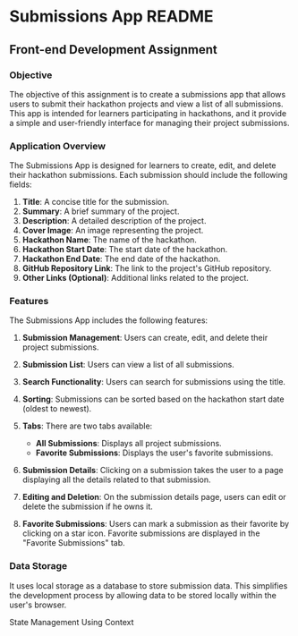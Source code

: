 # Submissions App README

## Front-end Development Assignment

### Objective

The objective of this assignment is to create a submissions app that allows users to submit their hackathon projects and view a list of all submissions. This app is intended for learners participating in hackathons, and it provide a simple and user-friendly interface for managing their project submissions.

### Application Overview

The Submissions App is designed for learners to create, edit, and delete their hackathon submissions. Each submission should include the following fields:

1. **Title**: A concise title for the submission.
2. **Summary**: A brief summary of the project.
3. **Description**: A detailed description of the project.
4. **Cover Image**: An image representing the project.
5. **Hackathon Name**: The name of the hackathon.
6. **Hackathon Start Date**: The start date of the hackathon.
7. **Hackathon End Date**: The end date of the hackathon.
8. **GitHub Repository Link**: The link to the project's GitHub repository.
9. **Other Links (Optional)**: Additional links related to the project.

### Features

The Submissions App includes the following features:

1. **Submission Management**: Users can create, edit, and delete their project submissions.

2. **Submission List**: Users can view a list of all submissions.

3. **Search Functionality**: Users can search for submissions using the title.

4. **Sorting**: Submissions can be sorted based on the hackathon start date (oldest to newest).

5. **Tabs**: There are two tabs available:

   - **All Submissions**: Displays all project submissions.
   - **Favorite Submissions**: Displays the user's favorite submissions.

6. **Submission Details**: Clicking on a submission takes the user to a page displaying all the details related to that submission.

7. **Editing and Deletion**: On the submission details page, users can edit or delete the submission if he owns it.

8. **Favorite Submissions**: Users can mark a submission as their favorite by clicking on a star icon. Favorite submissions are displayed in the "Favorite Submissions" tab.

### Data Storage

It uses local storage as a database to store submission data. This simplifies the development process by allowing data to be stored locally within the user's browser.

State Management Using Context
